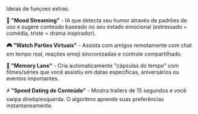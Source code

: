 Ideias de funçoes extras:


**🎯 "Mood Streaming"** - IA que detecta seu humor através de padrões de uso e sugere conteúdo baseado no seu estado emocional (estressado = comédia, triste = drama inspirador).

**🎮 "Watch Parties Virtuais"** - Assista com amigos remotamente com chat em tempo real, reações emoji sincronizadas e controle compartilhado.

**🧠 "Memory Lane"** - Cria automaticamente "cápsulas do tempo" com filmes/séries que você assistiu em datas específicas, aniversários ou eventos importantes.

**⚡ "Speed Dating de Conteúdo"** - Mostra trailers de 15 segundos e você swipa direita/esquerda. O algoritmo aprende suas preferências instantaneamente.
